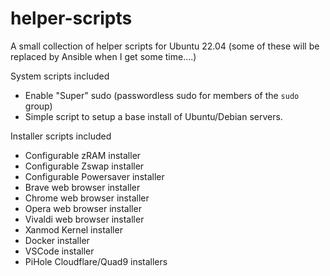 # helper-scripts

A small collection of helper scripts for Ubuntu 22.04 (some of these will be replaced by Ansible when I get some time....)

System scripts included

- Enable "Super" sudo (passwordless sudo for members of the `sudo` group)
- Simple script to setup a base install of Ubuntu/Debian servers.

Installer scripts included

- Configurable zRAM installer
- Configurable Zswap installer
- Configurable Powersaver installer
- Brave web browser installer
- Chrome web browser installer
- Opera web browser installer
- Vivaldi web browser installer
- Xanmod Kernel installer
- Docker installer
- VSCode installer
- PiHole Cloudflare/Quad9 installers
